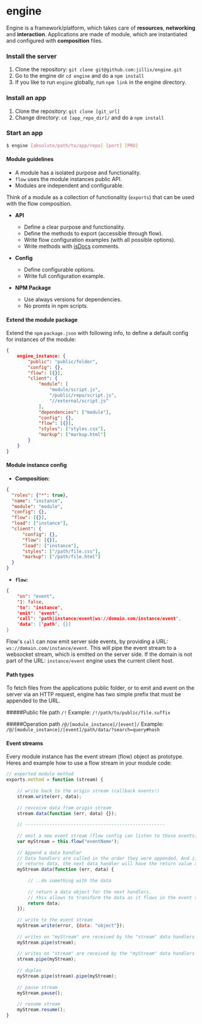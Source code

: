 engine
======

Engine is a framework/platform, which takes care of **resources**, **networking** and **interaction**.
Applications are made of module, which are instantiated and configured with **composition** files.

### Install the server
1. Clone the repository: `git clone git@github.com:jillix/engine.git`
2. Go to the engine dir `cd engine` and do a `npm install`
3. If you like to run `engine` globally, run `npm link` in the engine directory.

### Install an app
1. Clone the repository: `git clone [git_url]`
2. Change directory: `cd [app_repo_dir]/` and do a `npm install`

### Start an app
```sh
$ engine [absolute/path/to/app/repo] [port] [PRO]
```
#### Module guidelines
* A module has a isolated purpose and functionality.
* `flow` uses the module instances public API.
* Modules are independent and configurable.

Think of a module as a collection of functionality (`exports`) that can be used with the flow composition.

- **API**
    * Define a clear purpose and functionality.
    * Define the methods to export (accessible through flow).
    * Write flow configuration examples (with all possible options).
    * Write methods with [jsDocs](https://github.com/jsdoc3/jsdoc) comments.

- **Config**
    * Define configurable options.
    * Write full configuration example.

- **NPM Package**
    * Use always versions for dependencies.
    * No promts in npm scripts.

#### Extend the module package
Extend the `npm` `package.json` with following info, to define a default config for instances of the module:

```json
{
    engine_instance: {
        "public": "public/folder",
        "config": {},
        "flow": [{}],
        "client": {
            "module": [
                "module/script.js",
                "/public/repo/script.js",
                "//external/script.js"
            ],
            "dependencies": ["module"],
            "config": {},
            "flow": [{}],
            "styles": ["styles.css"],
            "markup": ["markup.html"]
        }
    }
}
```

#### Module instance config

 - **Composition:**

  ```json
  {
    "roles": {"*": true},
    "name": "instance",
    "module": "module",
    "config": {},
    "flow": [{}],
    "load": ["instance"],
    "client": {
        "config": {},
        "flow": [{}],
        "load": ["instance"],
        "styles": ["/path/file.css"],
        "markup": ["/path/file.html"]
    }
}
  ```

 - **`flow`:**

  ```json
  {
      "on": "event",
      "1: false,
      "to": "instance",
      "emit": "event",
      "call": "path|instance/event|ws://domain.com/instance/event",
      "data": ["path", {}]
  }
  ```
  Flow's `call` can now emit server side events, by providing a URL: `ws://domain.com/instance/event`. This will pipe the event stream to a websocket stream, which is emitted on the server side. If the domain is not part of the URL: `instance/event` engine uses the current client host.

#### Path types
To fetch files from the applications public folder, or to emit and event on the server via an HTTP request, engine has two simple prefix that must be appended to the URL.

#####Public file path `/!`
Example: `/!/path/to/public/file.suffix`

#####Operation path `/@/[module_instance]/[event]/`
Example: `/@/[module_instance]/[event]/path/data/?search=query#hash`

#### Event streams
Every module instance has the event stream (flow) object as prototype.
Heres and example how to use a flow stream in your module code:
```js
// exported module method
exports.method = function (stream) {
    
    // write back to the origin stream (callback events!)
    stream.write(err, data);
    
    // revceive data from origin stream
    stream.data(function (err, data) {});
    
    // ----------------------------------------------------
    
    // emit a new event stream (flow config can listen to those events)
    var myStream = this.flow("eventName");
    
    // Append a data handler
    // Data handlers are called in the order they were appended. And if a data handler
    // returns data, the next data handler will have the return value as data argument.
    myStream.data(function (err, data) {
    
        // ..do something with the data
        
        // return a data object for the next handlers.
        // this allows to transform the data as it flows in the event stream.
        return data;
    });
    
    // write to the event stream
    myStream.write(error, {data: "object"});
    
    // writes on "myStream" are received by the "stream" data handlers
    myStream.pipe(stream);
    
    // writes on "stream" are received by the "myStream" data handlers
    stream.pipe(myStream);
    
    // duplex
    myStream.pipe(stream).pipe(myStream);
    
    // pause stream
    myStream.pause();
    
    // resume stream
    myStream.resume();
}
```
